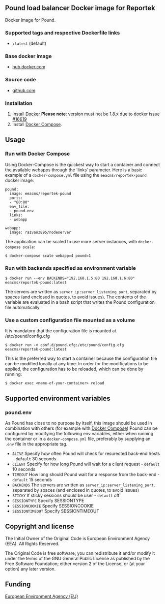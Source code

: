 ## Pound load balancer Docker image for Reportek

Docker image for Pound.


### Supported tags and respective Dockerfile links

  - `:latest` (default)

### Base docker image

 - [hub.docker.com](https://hub.docker.com/r/eeacms/reportek-pound)


### Source code

  - [github.com](http://github.com/eea/eea.docker.reportek.pound
)


### Installation

1. Install [Docker](https://www.docker.com/) **Please note**: version must not be 1.8.x due to docker issue [#16619](https://github.com/docker/docker/issues/16619) 
2. Install [Docker Compose](https://docs.docker.com/compose/install/).

## Usage

### Run with Docker Compose
Using Docker-Compose is the quickest way to start a container and connect the
available webapps through the 'links' parameter.
Here is a basic example of a `docker-compose.yml` file using the `eeacms/reportek-pound`
docker image:

    pound:
      image: eeacms/reportek-pound
      ports:
      - "80:80"
      env_file:
      - pound.env
      links:
      - webapp

    webapp:
      image: razvan3895/nodeserver


The application can be scaled to use more server instances, with `docker-compose scale`:

    $ docker-compose scale webapp=4 pound=1


### Run with backends specified as environment variable

    $ docker run --env BACKENDS="192.168.1.5:80 192.168.1.6:80" eeacms/reportek-pound:latest

The servers are written as `server_ip:server_listening_port`, separated by spaces
(and enclosed in quotes, to avoid issues). The contents of the variable are
evaluated in a bash script that writes the Pound configuration file automatically.


### Use a custom configuration file mounted as a volume

It is mandatory that the configuration file is mounted at /etc/pound/config.cfg

    $ docker run -v conf.d/pound.cfg:/etc/pound/config.cfg eeacms/reportek-pound:latest


This is the preferred way to start a container because the configuration file
can be modified locally at any time. In order for the modifications to be applied,
the configuration has to be reloaded, which can be done by running:

    $ docker exec <name-of-your-container> reload


## Supported environment variables ##

### pound.env ###

As Pound has close to no purpose by itself, this image should be used in
combination with others (for example with [Docker Compose](https://docs.docker.com/compose/))
Pound can be configured by modifying the following env variables,
either when running the container or in a `docker-compose.yml` file, preferably
by supplying an `.env` file in the appropriate tag.

* `ALIVE` Specify how often Pound will check for resurected back-end hosts - `default` 30 seconds
* `CLIENT` Specify for how long Pound will wait for a client request - `default` 10 seconds
* `TIMEOUT` How long should Pound wait for a response from the back-end - `default` 15 seconds
* `BACKENDS` The servers are written as `server_ip:server_listening_port`, separated by spaces (and enclosed in quotes, to avoid issues)
* `STICKY` If sticky sessions should be user - `default` off
* `SESSIONTYPE` Specify SESSIONTYPE
* `SESSIONCOOKIE` Specify SESSIONCOOKIE
* `SESSIONTIMEOUT` Specify SESSIONTIMEOUT

## Copyright and license

The Initial Owner of the Original Code is European Environment Agency (EEA).
All Rights Reserved.

The Original Code is free software;
you can redistribute it and/or modify it under the terms of the GNU
General Public License as published by the Free Software Foundation;
either version 2 of the License, or (at your option) any later
version.


## Funding

[European Environment Agency (EU)](http://eea.europa.eu)
